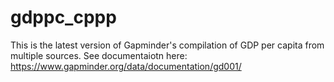 # gdppc_cppp
This is the latest version of Gapminder's compilation of GDP per capita from multiple sources.
See documentaiotn here: https://www.gapminder.org/data/documentation/gd001/
